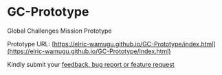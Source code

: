 # GC-Prototype
Global Challenges Mission Prototype

Prototype URL: [https://elric-wamugu.github.io/GC-Prototype/index.html](https://elric-wamugu.github.io/GC-Prototype/index.html)

Kindly submit your [feedback, bug report or feature request](https://github.com/elric-wamugu/GC-Prototype/issues/new/choose)
